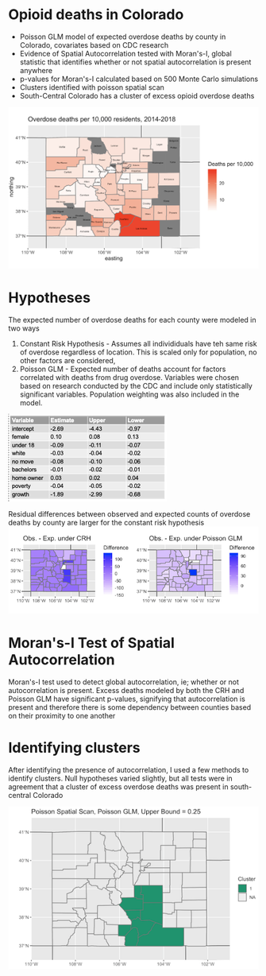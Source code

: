 # Opioid deaths in Colorado
- Poisson GLM model of expected overdose deaths by county in Colorado, covariates based on CDC research
- Evidence of Spatial Autocorrelation tested with Moran's-I, global statistic that identifies whether or not spatial autocorrelation is present anywhere
- p-values for Moran's-I calculated based on 500 Monte Carlo simulations
- Clusters identified with poisson spatial scan
- South-Central Colorado has a cluster of excess opioid overdose deaths

![](https://github.com/dani-totten/spatial_stats/blob/main/od_death_rate_scaled.png)

# Hypotheses
The expected number of overdose deaths for each county were modeled in two ways
1) Constant Risk Hypothesis - Assumes all individiduals have teh same risk of overdose regardless of location. This is scaled only for population, no other factors are considered,
2) Poisson GLM - Expected number of deaths account for factors correlated with deaths from drug overdose. Variables were chosen based on research conducted by the CDC and include only statistically significant variables. Population weighting was also included in the model.

![](https://github.com/dani-totten/spatial_stats/blob/main/poisson_vars.png)

Residual differences between observed and expected counts of overdose deaths by county are larger for the constant risk hypothesis
![](https://github.com/dani-totten/spatial_stats/blob/main/spatial_side_by_side.png)

# Moran's-I Test of Spatial Autocorrelation
Moran's-I test used to detect global autocorrelation, ie; whether or not autocorrelation is present. Excess deaths modeled by both the CRH and Poisson GLM have significant p-values, signifying that autocorrelation is present and therefore there is some dependency between counties based on their proximity to one another

# Identifying clusters
After identifying the presence of autocorrelation, I used a few methods to identify clusters. Null hypotheses varied slightly, but all tests were in agreement that a cluster of excess overdose deaths was present in south-central Colorado

![](https://github.com/dani-totten/spatial_stats/blob/main/Screen%20Shot%202020-10-26%20at%2011.15.56%20AM.png)
